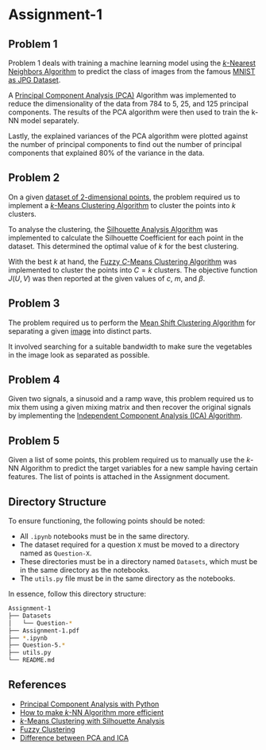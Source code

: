 # Assignment-1

## Problem 1

Problem 1 deals with training a machine learning model using the [$k$-Nearest Neighbors Algorithm](https://en.wikipedia.org/wiki/K-nearest_neighbors_algorithm) to predict the class of images from the famous [MNIST as JPG Dataset](https://www.kaggle.com/datasets/scolianni/mnistasjpg).

A [Principal Component Analysis (PCA)](https://en.wikipedia.org/wiki/Principal_component_analysis) Algorithm was implemented to reduce the dimensionality of the data from 784 to 5, 25, and 125 principal components. The results of the PCA algorithm were then used to train the k-NN model separately.

Lastly, the explained variances of the PCA algorithm were plotted against the number of principal components to find out the number of principal components that explained 80% of the variance in the data.

## Problem 2

On a given [dataset of 2-dimensional points](https://drive.google.com/file/d/1-0zx-cXze6ja777SN_NkMYVCzidU2lXw/view?usp=sharing), the problem required us to implement a [$k$-Means Clustering Algorithm](https://en.wikipedia.org/wiki/K-means_clustering) to cluster the points into $k$ clusters.

To analyse the clustering, the [Silhouette Analysis Algorithm](https://en.wikipedia.org/wiki/Silhouette_(clustering)) was implemented to calculate the Silhouette Coefficient for each point in the dataset. This determined the optimal value of $k$ for the best clustering.

With the best $k$ at hand, the [Fuzzy $C$-Means Clustering Algorithm](https://en.wikipedia.org/wiki/Fuzzy_clustering) was implemented to cluster the points into $C = k$ clusters. The objective function $J(U, V)$ was then reported at the given values of $c$, $m$, and $\beta$.

## Problem 3

The problem required us to perform the [Mean Shift Clustering Algorithm](https://en.wikipedia.org/wiki/Mean_shift) for separating a given [image](https://drive.google.com/file/d/15-6l7_51OZ3wIw37d8a6SX2dfWxUQGl4/view?usp=sharing) into distinct parts.

It involved searching for a suitable bandwidth to make sure the vegetables in the image look as separated as possible.

## Problem 4

Given two signals, a sinusoid and a ramp wave, this problem required us to mix them using a given mixing matrix and then recover the original signals by implementing the [Independent Component Analysis (ICA) Algorithm](https://en.wikipedia.org/wiki/Mean_shift).

## Problem 5

Given a list of some points, this problem required us to manually use the $k$-NN Algorithm to predict the target variables for a new sample having certain features. The list of points is attached in the Assignment document.

## Directory Structure

To ensure functioning, the following points should be noted:

- All `.ipynb` notebooks must be in the same directory.
- The dataset required for a question `X` must be moved to a directory named as `Question-X`.
- These directories must be in a directory named `Datasets`, which must be in the same directory as the notebooks.
- The `utils.py` file must be in the same directory as the notebooks.

In essence, follow this directory structure:

```bash
Assignment-1
├── Datasets
│   └── Question-*
├── Assignment-1.pdf
├── *.ipynb
├── Question-5.*
├── utils.py
└── README.md
```

## References

- [Principal Component Analysis with Python](https://www.geeksforgeeks.org/principal-component-analysis-with-python/)
- [How to make $k$-NN Algorithm more efficient](https://stackoverflow.com/questions/51688568/faster-knn-algorithm-in-python)
- [$k$-Means Clustering with Silhouette Analysis](https://dzone.com/articles/kmeans-silhouette-score-explained-with-python-exam)
- [Fuzzy Clustering](https://www.geeksforgeeks.org/ml-fuzzy-clustering/)
- [Difference between PCA and ICA](https://www.geeksforgeeks.org/ml-independent-component-analysis/)
